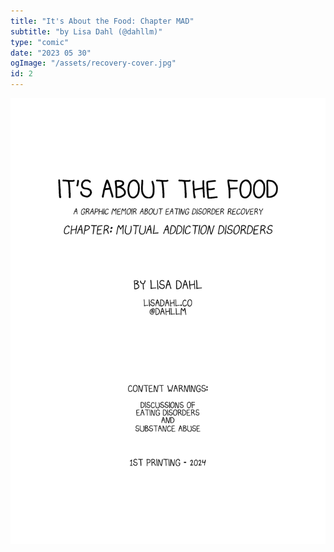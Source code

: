 ```yaml
---
title: "It's About the Food: Chapter MAD"
subtitle: "by Lisa Dahl (@dahllm)"
type: "comic"
date: "2023 05 30"
ogImage: "/assets/recovery-cover.jpg"
id: 2
---
```



![Panel2](../../../images/20240415-aboutthefood/about_the_food_002.jpg)